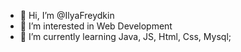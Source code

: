- 👋 Hi, I’m @IlyaFreydkin
- 👀 I’m interested in Web Development
- 🌱 I’m currently learning Java, JS, Html, Css, Mysql;


